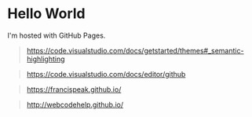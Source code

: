 
# Hello World

I'm hosted with GitHub Pages.

> https://code.visualstudio.com/docs/getstarted/themes#_semantic-highlighting

> https://code.visualstudio.com/docs/editor/github

> https://francispeak.github.io/

> http://webcodehelp.github.io/
